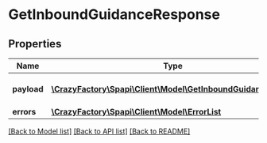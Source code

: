 # GetInboundGuidanceResponse

## Properties
Name | Type | Description | Notes
------------ | ------------- | ------------- | -------------
**payload** | [**\CrazyFactory\Spapi\Client\Model\GetInboundGuidanceResult**](GetInboundGuidanceResult.md) | The payload for the getInboundGuidance operation. | [optional] 
**errors** | [**\CrazyFactory\Spapi\Client\Model\ErrorList**](ErrorList.md) |  | [optional] 

[[Back to Model list]](../README.md#documentation-for-models) [[Back to API list]](../README.md#documentation-for-api-endpoints) [[Back to README]](../README.md)


